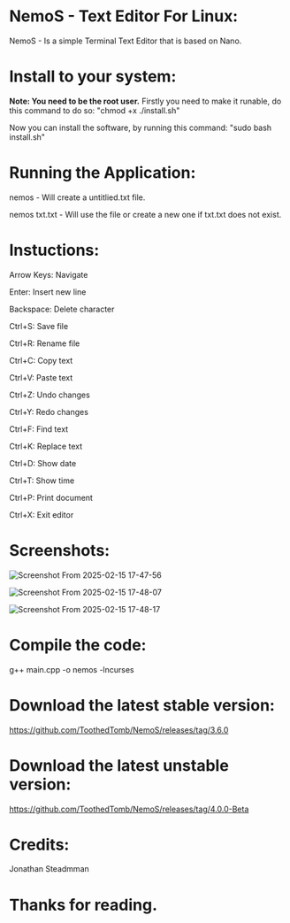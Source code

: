 # NemoS - Text Editor For Linux:

NemoS - Is a simple Terminal Text Editor that is based on Nano.

# Install to your system:
**Note: You need to be the root user.**
Firstly you need to make it runable, do this command to do so: "chmod +x ./install.sh"

Now you can install the software, by running this command: "sudo bash install.sh" 

# Running the Application:
nemos - Will create a untitlied.txt file.

nemos txt.txt - Will use the file or create a new one if txt.txt does not exist.


# Instuctions:

 Arrow Keys: Navigate
 
 Enter: Insert new line
 
 Backspace: Delete character
 
 Ctrl+S: Save file
 
 Ctrl+R: Rename file
 
 Ctrl+C: Copy text
 
 Ctrl+V: Paste text
 
 Ctrl+Z: Undo changes
 
 Ctrl+Y: Redo changes
 
 Ctrl+F: Find text
 
 Ctrl+K: Replace text
 
 Ctrl+D: Show date
 
 Ctrl+T: Show time
 
 Ctrl+P: Print document
 
 Ctrl+X: Exit editor

 
 
# Screenshots:

![Screenshot From 2025-02-15 17-47-56](https://github.com/user-attachments/assets/436f149a-1662-4110-820a-a4ed38982692)


![Screenshot From 2025-02-15 17-48-07](https://github.com/user-attachments/assets/90a8d587-5ab9-412f-acc4-05087c80b3b8)


![Screenshot From 2025-02-15 17-48-17](https://github.com/user-attachments/assets/b5d65fba-9150-4d71-8b5a-785fc62711cb)


# Compile the code:

g++ main.cpp -o nemos -lncurses


# Download the latest stable version:

https://github.com/ToothedTomb/NemoS/releases/tag/3.6.0

# Download the latest unstable version:

https://github.com/ToothedTomb/NemoS/releases/tag/4.0.0-Beta

# Credits:
Jonathan Steadmman

# Thanks for reading. 
